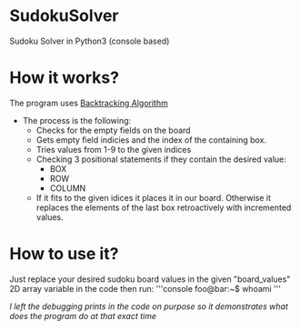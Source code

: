 # SudokuSolver
Sudoku Solver in Python3 (console based)

# How it works?
 The program uses [Backtracking Algorithm](https://en.wikipedia.org/wiki/Backtracking)
* The process is the following:
   * Checks for the empty fields on the board
   * Gets empty field indicies and the index of the containing box.
   * Tries values from 1-9 to the given indices
   * Checking 3 positional statements if they contain the desired value:
     * BOX
     * ROW
     * COLUMN
   * If it fits to the given idices it places it in our board. Otherwise it replaces the elements of the last box retroactively with incremented values.

# How to use it?
 Just replace your desired sudoku board values in the given "board_values" 2D array variable in the code then run:
'''console
foo@bar:~$ whoami
'''
 
   
*I left the debugging prints in the code on purpose so it demonstrates what does the program do at that exact time*


